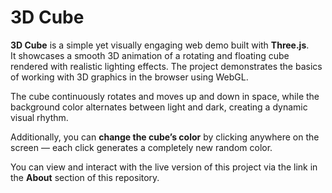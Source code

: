 # 3D Cube

**3D Cube** is a simple yet visually engaging web demo built with **Three.js**.  
It showcases a smooth 3D animation of a rotating and floating cube rendered with realistic lighting effects. The project demonstrates the basics of working with 3D graphics in the browser using WebGL.

The cube continuously rotates and moves up and down in space, while the background color alternates between light and dark, creating a dynamic visual rhythm.

Additionally, you can **change the cube’s color** by clicking anywhere on the screen — each click generates a completely new random color.

You can view and interact with the live version of this project via the link in the **About** section of this repository.
